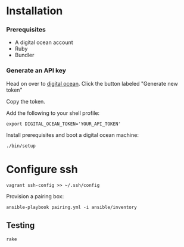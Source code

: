 # Installation

### Prerequisites

- A digital ocean account
- Ruby
- Bundler

### Generate an API key
Head on over to [digital ocean](https://cloud.digitalocean.com/settings/applications). Click the button labeled "Generate new token"

Copy the token.

Add the following to your shell profile:
```
export DIGITAL_OCEAN_TOKEN='YOUR_API_TOKEN'
```

Install prerequisites and boot a digital ocean machine:

```
./bin/setup
```

# Configure ssh

```
vagrant ssh-config >> ~/.ssh/config
```

Provision a pairing box:

```
ansible-playbook pairing.yml -i ansible/inventory
```

## Testing

```
rake
```
